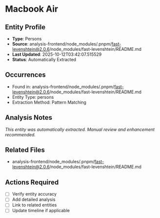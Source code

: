 # Macbook Air

## Entity Profile
- **Type**: Persons
- **Source**: analysis-frontend/node_modules/.pnpm/fast-levenshtein@2.0.6/node_modules/fast-levenshtein/README.md
- **Last Updated**: 2025-10-12T03:42:07.515529
- **Status**: Automatically Extracted

## Occurrences
- Found in: analysis-frontend/node_modules/.pnpm/fast-levenshtein@2.0.6/node_modules/fast-levenshtein/README.md
- Entity Type: persons
- Extraction Method: Pattern Matching

## Analysis Notes
*This entity was automatically extracted. Manual review and enhancement recommended.*

## Related Files
- analysis-frontend/node_modules/.pnpm/fast-levenshtein@2.0.6/node_modules/fast-levenshtein/README.md

## Actions Required
- [ ] Verify entity accuracy
- [ ] Add detailed analysis
- [ ] Link to related entities
- [ ] Update timeline if applicable

